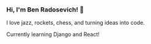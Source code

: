 ### Hi, I'm Ben Radosevich! 👋

I love jazz, rockets, chess, and turning ideas into code.

Currently learning Django and React! 


